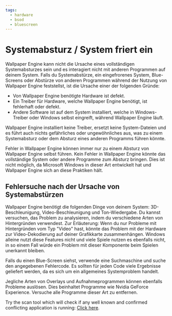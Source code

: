 ```yaml
---
tags:
  - hardware
  - bsod
  - bluescreen
---
```


# Systemabsturz / System friert ein
Wallpaper Engine kann nicht die Ursache eines vollständigen Systemabsturzes sein und es interagiert nicht mit anderen Programmen auf deinem System. Falls du Systemabstürze, ein eingefrorenes System, Blue-Screens oder Abstürze von anderen Programmen während der Nutzung von Wallpaper Engine feststellst, ist die Ursache einer der folgenden Gründe:

* Von Wallpaper Engine benötigte Hardware ist defekt.
* Ein Treiber für Hardware, welche Wallpaper Engine benötigt, ist fehlerhaft oder defekt.
* Andere Software ist auf dem System installiert, welche in Windows-Treiber oder Windows selbst eingreift, während Wallpaper Engine läuft.

Wallpaper Engine installiert keine Treiber, ersetzt keine System-Dateien und es führt auch nichts gefährliches oder ungewöhnliches aus, was zu einem Systemabsturz oder dem Absturz eines anderen Programms führen könnte.

Fehler in Wallpaper Engine können immer nur zu einem Absturz von Wallpaper Engine selbst führen. Kein Fehler in Wallpaper Engine könnte das vollständige System oder andere Programme zum Absturz bringen. Dies ist nicht möglich, da Microsoft Windows in dieser Art entwickelt hat und Wallpaper Engine sich an diese Praktiken hält.

## Fehlersuche nach der Ursache von Systemabstürzen
Wallpaper Engine benötigt die folgenden Dinge von deinem System: 3D-Beschleunigung, Video-Beschleunigung und Ton-Wiedergabe. Du kannst versuchen, das Problem zu analysieren, indem du verschiedene Arten von Hintergründen verwendest. Zur Erläuterung: Wenn du nur Probleme mit Hintergründen vom Typ "Video" hast, könnte das Problem mit der Hardware zur Video-Dekodierung auf deiner Grafikkarte zusammenhängen. Windows alleine nutzt diese Features nicht und viele Spiele nutzen es ebenfalls nicht, in so einem Fall würde ein Problem mit dieser Komponente beim Spielen unerkannt bleiben.

Falls du einen Blue-Screen siehst, verwende eine Suchmaschine und suche den angegebenen Fehlercode. Es sollten für jeden Code viele Ergebnisse geliefert werden, da es sich um ein allgemeines Systemproblem handelt.

Jegliche Arten von Overlays und Aufnahmeprogrammen können ebenfalls Probleme auslösen. Dies beinhaltet Programme wie Nvidia GeForce Experience. Versuche alle Programme dieser Art zu entfernen.

Try the scan tool which will check if any well known and confirmed conflicting application is running: [Click here](/debug/scantool_support.html).